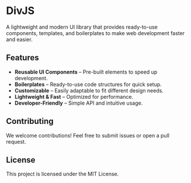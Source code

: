 # DivJS

A lightweight and modern UI library that provides ready-to-use components, templates, and boilerplates to make web development faster and easier.

## Features
- **Reusable UI Components** – Pre-built elements to speed up development.
- **Boilerplates** – Ready-to-use code structures for quick setup.
- **Customizable** – Easily adaptable to fit different design needs.
- **Lightweight & Fast** – Optimized for performance.
- **Developer-Friendly** – Simple API and intuitive usage.
<!-- 
## Installation

You can install DivJS via npm:
```sh
npm install divjs
```

Or using yarn:
```sh
yarn add divjs
```

## Usage

Import and use DivJS components in your project:

```js
import { Button } from 'divjs';

function App() {
  return <Button label="Click Me" />;
}
``` -->

<!-- ## Documentation
For detailed usage and examples, check out our [official documentation](#). -->

## Contributing
We welcome contributions! Feel free to submit issues or open a pull request.

## License
This project is licensed under the MIT License.
